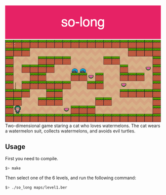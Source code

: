 ![Alt text](./so-long.png?raw=true "Title")
![](https://github.com/alia1738/so_long/blob/main/so-long.gif)
Two-dimensional game staring a cat who loves watermelons. The cat wears a watermelon suit, collects watermelons, and avoids evil turtles.

## Usage
First you need to compile.
```bash
$> make
```

Then select one of the 6 levels, and run the following command:

```bash
$> ./so_long maps/level1.ber 
```
